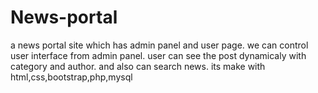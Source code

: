 # News-portal
a news portal site which has admin panel and user page. we can control user interface from admin panel. user can see the post dynamicaly with category and author. and also can search news. its make with html,css,bootstrap,php,mysql
